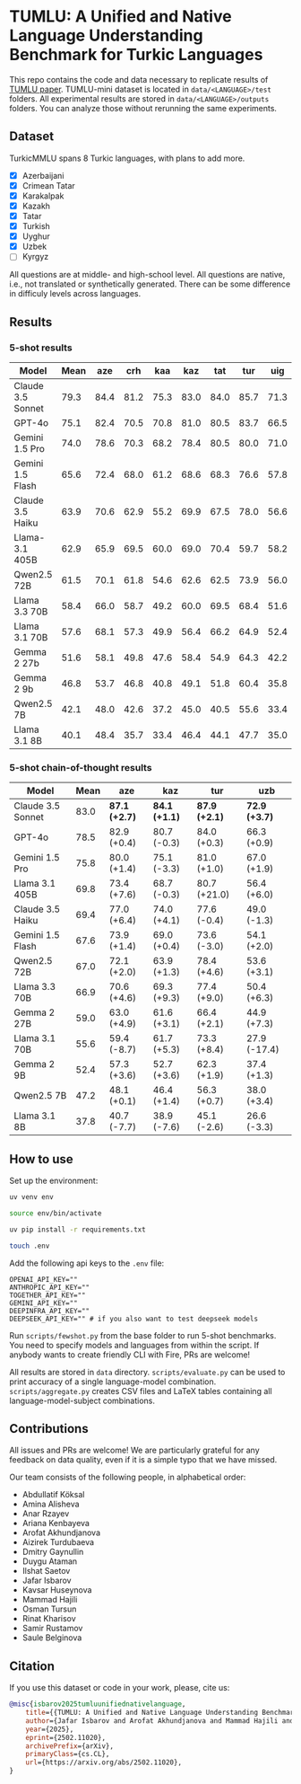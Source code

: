 # TUMLU: A Unified and Native Language Understanding Benchmark for Turkic Languages

This repo contains the code and data necessary to replicate results of [TUMLU paper](https://arxiv.org/abs/2502.11020). TUMLU-mini dataset is located in `data/<LANGUAGE>/test` folders. All experimental results are stored in `data/<LANGUAGE>/outputs` folders. You can analyze those without rerunning the same experiments. 

## Dataset
TurkicMMLU spans 8 Turkic languages, with plans to add more.
- [x] Azerbaijani
- [x] Crimean Tatar
- [x] Karakalpak
- [x] Kazakh
- [x] Tatar
- [x] Turkish
- [x] Uyghur
- [x] Uzbek
- [ ] Kyrgyz

All questions are at middle- and high-school level. All questions are native, i.e., not translated or synthetically generated. There can be some difference in difficuly levels across languages.

## Results
### 5-shot results
| Model             | Mean | aze  | crh  | kaa  | kaz  | tat  | tur  | uig  | uzb  |
|-------------------|------|------|------|------|------|------|------|------|------|
| Claude 3.5 Sonnet | 79.3 | 84.4 | 81.2 | 75.3 | 83.0 | 84.0 | 85.7 | 71.3 | 69.1 |
| GPT-4o            | 75.1 | 82.4 | 70.5 | 70.8 | 81.0 | 80.5 | 83.7 | 66.5 | 65.4 |
| Gemini 1.5 Pro    | 74.0 | 78.6 | 70.3 | 68.2 | 78.4 | 80.5 | 80.0 | 71.0 | 65.1 |
| Gemini 1.5 Flash  | 65.6 | 72.4 | 68.0 | 61.2 | 68.6 | 68.3 | 76.6 | 57.8 | 52.1 |
| Claude 3.5 Haiku  | 63.9 | 70.6 | 62.9 | 55.2 | 69.9 | 67.5 | 78.0 | 56.6 | 50.3 |
| Llama- 3.1 405B   | 62.9 | 65.9 | 69.5 | 60.0 | 69.0 | 70.4 | 59.7 | 58.2 | 50.4 |
| Qwen2.5 72B       | 61.5 | 70.1 | 61.8 | 54.6 | 62.6 | 62.5 | 73.9 | 56.0 | 50.4 |
| Llama 3.3 70B     | 58.4 | 66.0 | 58.7 | 49.2 | 60.0 | 69.5 | 68.4 | 51.6 | 44.1 |
| Llama 3.1 70B     | 57.6 | 68.1 | 57.3 | 49.9 | 56.4 | 66.2 | 64.9 | 52.4 | 45.3 |
| Gemma 2 27b       | 51.6 | 58.1 | 49.8 | 47.6 | 58.4 | 54.9 | 64.3 | 42.2 | 37.6 |
| Gemma 2 9b        | 46.8 | 53.7 | 46.8 | 40.8 | 49.1 | 51.8 | 60.4 | 35.8 | 36.1 |
| Qwen2.5 7B        | 42.1 | 48.0 | 42.6 | 37.2 | 45.0 | 40.5 | 55.6 | 33.4 | 34.6 |
| Llama 3.1 8B      | 40.1 | 48.4 | 35.7 | 33.4 | 46.4 | 44.1 | 47.7 | 35.0 | 29.9 |

### 5-shot chain-of-thought results
| Model | Mean | aze | kaz | tur | uzb |
|-------|------|-----|-----|-----|-----|
| Claude 3.5 Sonnet | 83.0 | **87.1 (+2.7)** | **84.1 (+1.1)** | **87.9 (+2.1)** | **72.9 (+3.7)** |
| GPT-4o | 78.5 | 82.9 (+0.4) | 80.7 (-0.3) | 84.0 (+0.3) | 66.3 (+0.9) |
| Gemini 1.5 Pro | 75.8 | 80.0 (+1.4) | 75.1 (-3.3) | 81.0 (+1.0) | 67.0 (+1.9) |
| Llama 3.1 405B | 69.8 | 73.4 (+7.6) | 68.7 (-0.3) | 80.7 (+21.0) | 56.4 (+6.0) |
| Claude 3.5 Haiku | 69.4 | 77.0 (+6.4) | 74.0 (+4.1) | 77.6 (-0.4) | 49.0 (-1.3) |
| Gemini 1.5 Flash | 67.6 | 73.9 (+1.4) | 69.0 (+0.4) | 73.6 (-3.0) | 54.1 (+2.0) |
| Qwen2.5 72B | 67.0 | 72.1 (+2.0) | 63.9 (+1.3) | 78.4 (+4.6) | 53.6 (+3.1) |
| Llama 3.3 70B | 66.9 | 70.6 (+4.6) | 69.3 (+9.3) | 77.4 (+9.0) | 50.4 (+6.3) |
| Gemma 2 27B | 59.0 | 63.0 (+4.9) | 61.6 (+3.1) | 66.4 (+2.1) | 44.9 (+7.3) |
| Llama 3.1 70B | 55.6 | 59.4 (-8.7) | 61.7 (+5.3) | 73.3 (+8.4) | 27.9 (-17.4) |
| Gemma 2 9B | 52.4 | 57.3 (+3.6) | 52.7 (+3.6) | 62.3 (+1.9) | 37.4 (+1.3) |
| Qwen2.5 7B | 47.2 | 48.1 (+0.1) | 46.4 (+1.4) | 56.3 (+0.7) | 38.0 (+3.4) |
| Llama 3.1 8B | 37.8 | 40.7 (-7.7) | 38.9 (-7.6) | 45.1 (-2.6) | 26.6 (-3.3) |

## How to use
Set up the environment:
```sh
uv venv env

source env/bin/activate

uv pip install -r requirements.txt

touch .env
```

Add the following api keys to the `.env` file:
```
OPENAI_API_KEY=""
ANTHROPIC_API_KEY=""
TOGETHER_API_KEY=""
GEMINI_API_KEY=""
DEEPINFRA_API_KEY=""
DEEPSEEK_API_KEY="" # if you also want to test deepseek models
```

Run `scripts/fewshot.py` from the base folder to run 5-shot benchmarks. You need to specify models and languages from within the script. If anybody wants to create friendly CLI with Fire, PRs are welcome!

All results are stored in `data` directory. `scripts/evaluate.py` can be used to print accuracy of a single language-model combination. `scripts/aggregate.py` creates CSV files and LaTeX tables containing all language-model-subject combinations.

## Contributions
All issues and PRs are welcome! We are particularly grateful for any feedback on data quality, even if it is a simple typo that we have missed.
  
Our team consists of the following people, in alphabetical order:

- Abdullatif Köksal
- Amina Alisheva
- Anar Rzayev
- Ariana Kenbayeva
- Arofat Akhundjanova
- Aizirek Turdubaeva
- Dmitry Gaynullin
- Duygu Ataman
- Ilshat Saetov
- Jafar Isbarov
- Kavsar Huseynova
- Mammad Hajili
- Osman Tursun
- Rinat Kharisov
- Samir Rustamov
- Saule Belginova

## Citation
If you use this dataset or code in your work, please, cite us:
```bib
@misc{isbarov2025tumluunifiednativelanguage,
    title={{TUMLU: A Unified and Native Language Understanding Benchmark for Turkic Languages}}, 
    author={Jafar Isbarov and Arofat Akhundjanova and Mammad Hajili and Kavsar Huseynova and Dmitry Gaynullin and Anar Rzayev and Osman Tursun and Ilshat Saetov and Rinat Kharisov and Saule Belginova and Ariana Kenbayeva and Amina Alisheva and Aizirek Turdubaeva and Abdullatif Köksal and Samir Rustamov and Duygu Ataman},
    year={2025},
    eprint={2502.11020},
    archivePrefix={arXiv},
    primaryClass={cs.CL},
    url={https://arxiv.org/abs/2502.11020}, 
}
```
